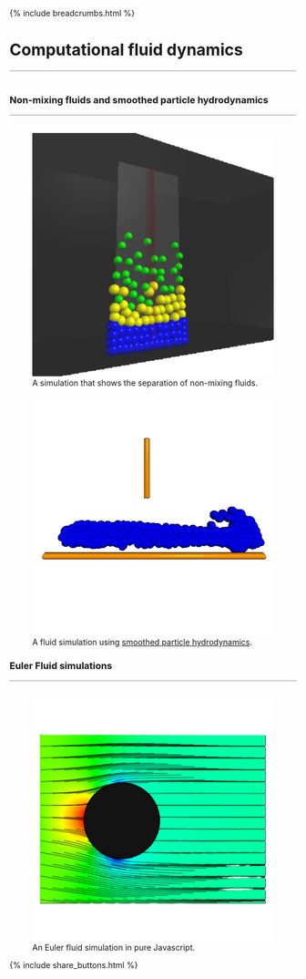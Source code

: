 {% include breadcrumbs.html %}

<a name="fluids"></a>
# Computational fluid dynamics
<div style="border-top: 2px solid #cccccc"><br/></div>

### Non-mixing fluids and smoothed particle hydrodynamics
<div style="border-top: 1px solid #999999"><br/></div>

<div class="double_image">
<figure class="left_image">
  <a href="fluid_layers.html">
    <img alt="Non-mixing fluids" src="images/fluid_layers.png" title="Click to animate"/>
  </a>
  <figcaption>A simulation that shows the separation of non-mixing fluids.</figcaption>
</figure>
<figure class="right_image">
  <a href="smoothed_particle_hydrodynamics.html">
    <img alt="Smoothed particle hydrodynamics" src="images/smoothed_particle_hydrodynamics.png" title="Click to animate"/>
  </a>
  <figcaption>A fluid simulation using <a href="https://en.wikipedia.org/wiki/Smoothed-particle_hydrodynamics">smoothed particle hydrodynamics</a>.</figcaption>
</figure>
</div>
<p style="clear: both;"></p>

### Euler Fluid simulations
<div style="border-top: 1px solid #999999"><br/></div>

<div class="double_image">
<figure class="left_image">
  <a href="euler_fluid.html">
    <img alt="Euler fluid simulation" src="images/euler_fluid.png" title="Click to animate"/>
  </a>
  <figcaption>An Euler fluid simulation in pure Javascript.</figcaption>
</figure>
<figure class="right_image">
  <!-- SPACE RESERVED FOR FUTURE APPLICATION
    -->
</figure>
</div>
<p style="clear: both;"></p>

{% include share_buttons.html %}
